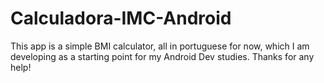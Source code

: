 # Calculadora-IMC-Android

This app is a simple BMI calculator, all in portuguese for now, which I am developing as a starting point for my Android Dev studies.
Thanks for any help!
